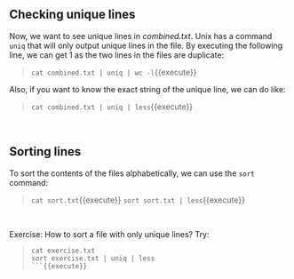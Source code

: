 ## Checking unique lines

Now, we want to see unique lines in _combined.txt_. Unix has a command `uniq` that will only output unique lines in the file. By executing the following line, we can get 1 as the two lines in the files are duplicate:
> `cat combined.txt | uniq | wc -l`{{execute}}

Also, if you want to know the exact string of the unique line, we can do like:
> `cat combined.txt | uniq | less`{{execute}}

<br/>

## Sorting lines

To sort the contents of the files alphabetically, we can use the `sort` command:
> `cat sort.txt`{{execute}}
> `sort sort.txt | less`{{execute}}

<br/>

Exercise: How to sort a file with only unique lines?
Try:
> ```
> cat exercise.txt
> sort exercise.txt | uniq | less
> ```{{execute}}

<br/>
